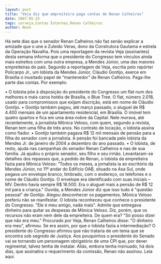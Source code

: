 ```yaml
---
layout: post
title: "Veja diz que empreiteira paga contas de Renan Calheiros"
date: 2007-05-25
tags: cerveja,Contas Externas,Renan Calheiros
author: None
---
```

H&aacute; sete dias que o senador Renan Calheiros n&atilde;o faz sen&atilde;o explicar a amizade que o une a Zuleido Veras, dono da Construtora Gautama e estrela da Opera&ccedil;&atilde;o Navalha. Pois uma reportagem da revista Veja (assinantes) desta semana informa que o presidente do Congresso tem v&iacute;nculos ainda mais estreitos com uma outra empresa, a Mendes J&uacute;nior, uma das maiores empreiteiras do pa&iacute;s.
Segundo a reportagem de Veja, escrita pelo rep&oacute;rter Policarpo Jr., um lobista da Mendes J&uacute;nior, Cl&aacute;udio Gontijo, exerce em Bras&iacute;lia o inusitado papel de &ldquo;mantenedor&rdquo; de Renan Calheiros. Paga-lhe parte das contas. Por exemplo:

&bull;&nbsp;O lobista p&otilde;e &agrave; disposi&ccedil;&atilde;o do presidente do Congresso um flat num dos melhores e mais caros hot&eacute;is de Bras&iacute;lia, o Blue Tree. O flat, n&uacute;mero 2.018, usado para compromissos que exijam discri&ccedil;&atilde;o, est&aacute; em nome de Cl&aacute;udio Gontijo. 
&bull; Gontijo tamb&eacute;m pagou, at&eacute; mar&ccedil;o passado, o aluguel de R$ 4.400 mensais de um apartamento residencial, em Bras&iacute;lia. O im&oacute;vel tem quatro quartos e fica em uma &aacute;rea nobre da Capital. Nele morava, at&eacute; recentemente, a jornalista M&ocirc;nica Veloso, com quem, segundo a revista, Renan tem uma filha de tr&ecirc;s anos. No contrato de loca&ccedil;&atilde;o, o lobista assina como fiador.
&bull; Gontijo tamb&eacute;m pagava R$ 12 mil mensais de pens&atilde;o para a filha do senador com a jornalista. A pens&atilde;o foi bancada pelo lobista da Mendes Jr. de janeiro de 2004 a dezembro do ano passado. 
&bull; O lobista, de resto, ajuda nas campanhas do senador Renan Calheiros e nas de sua fam&iacute;lia. J&aacute; ajudou o pr&oacute;prio senador, seu filho e seu irm&atilde;o. 
Levantaram-se detalhes dos repasses que, a pedido de Renan, o lobista da empreiteira fazia para M&ocirc;nica Veloso: &ldquo;Todos os meses, a jornalista ia ao escrit&oacute;rio da Mendes J&uacute;nior, no 11&ordm; andar do Edif&iacute;cio OAB, situado na Asa Sul, onde pegava um envelope branco, timbrado, com o endere&ccedil;o, os telefones e o nome de Cl&aacute;udio Gontijo. O envelope era identificado com suas iniciais &ndash; MV. Dentro havia sempre R$ 16.500. Era o aluguel mais a pens&atilde;o de R$ 12 mil para a crian&ccedil;a.&rdquo;
Ouvida, a Mendes J&uacute;nior diz que isso tudo &eacute; &quot;quest&atilde;o pessoal&quot; de Gontijo. Alegou desconhecer os pagamentos. M&ocirc;nica Veloso preferiu n&atilde;o se manifestar. O lobista reconheceu que conhece o presidente do Congresso. &quot;Ele &eacute; meu amigo, nada mais&quot;. Admite que entregava dinheiro para quitar as despesas de M&ocirc;nica Veloso. Diz, por&eacute;m, que os recursos n&atilde;o eram nem dele da empreiteira. De quem era? &quot;S&oacute; posso dizer que n&atilde;o era meu.&quot;
Procurado por Veja, Renan Calheiros disse: &quot;O dinheiro era meu&quot;, afirmou. Se era assim, por que o lobista fazia a intermedia&ccedil;&atilde;o? O presidente do Congresso afirmou que n&atilde;o trataria de um tema que se encontra sob segredo de Justi&ccedil;a. Aos pouquinhos o presidente do Senado vai se tornando um personagem obrigat&oacute;rio de uma CPI que, por dever regimental, talvez tenha de instalar. Ali&aacute;s, embora tenha insinuado, h&aacute; dois dias, que assinatira o requerimento da comiss&atilde;o, Renan n&atilde;o assinou.
Leia aqui. 
